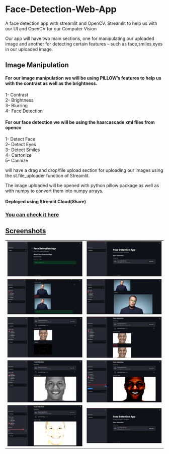 # Face-Detection-Web-App
 A face detection app with streamlit  and OpenCV. Streamlit to help us with our UI and OpenCV for our Computer Vision

Our app will have two main sections, one for manipulating our uploaded image and another for detecting certain features – such as face,smiles,eyes in our uploaded image.


## Image Manipulation

#### For our image manipulation we will be using PILLOW’s features to help us with the contrast as well as the brightness.<br>
1- Contrast<br>
2- Brightness<br>
3- Blurring<br>
4- Face Detection<br>

#### For our face detection we will be using the haarcascade xml files from opencv<br>
1- Detect Face<br>
2- Detect Eyes<br>
3- Detect Smiles<br>
4- Cartonize<br>
5- Cannize<br>

will have a drag and drop/file upload section for uploading our images using the st.file_uploader function of Streamlit.

The image uploaded will be opened with python pillow package as well as with numpy to convert them into numpy arrays.<br><br>
<b>Deployed using Stremlit Cloud(Share)</b><br>
<h3><a href="https://share.streamlit.io/hbfawaz112/face-detection-web-app/main/WebApp.py">You can check it here</h3>


## Screenshots
<table>
 <tr>
  <td><img src="https://raw.githubusercontent.com/hbfawaz112/Face-Detection-Web-App/main/ss/s1.PNG"/></td>
  <td><img src="https://raw.githubusercontent.com/hbfawaz112/Face-Detection-Web-App/main/ss/s2.PNG"/></td>
 </tr>
 <tr>
  <td><img src="https://raw.githubusercontent.com/hbfawaz112/Face-Detection-Web-App/main/ss/s3.PNG"/></td>
  <td><img src="https://raw.githubusercontent.com/hbfawaz112/Face-Detection-Web-App/main/ss/s4.PNG"/></td>
 </tr>
 <tr>
  <td><img src="https://raw.githubusercontent.com/hbfawaz112/Face-Detection-Web-App/main/ss/s5.PNG"/></td>
  <td><img src="https://raw.githubusercontent.com/hbfawaz112/Face-Detection-Web-App/main/ss/s6.PNG"/></td>
 </tr>
 <tr>
  <td><img src="https://raw.githubusercontent.com/hbfawaz112/Face-Detection-Web-App/main/ss/s7.PNG"/></td>
  <td><img src="https://raw.githubusercontent.com/hbfawaz112/Face-Detection-Web-App/main/ss/s8.PNG"/></td>
 </tr>
 <tr>
  <td><img src="https://raw.githubusercontent.com/hbfawaz112/Face-Detection-Web-App/main/ss/s9.PNG"/></td>
  <td><img src="https://raw.githubusercontent.com/hbfawaz112/Face-Detection-Web-App/main/ss/s2.PNG"/></td>
 </tr>
 
</table> 
